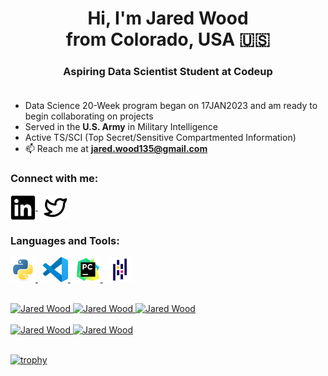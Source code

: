 <!DOCTYPE html>


<!---
This README.md file is my GitHub profile
-->


<!--- Title and metadata -->
<html>
<head>
    <meta charset="UTF-8">
    <meta name="description" content="GitHub Profile README.MD">
    <meta name="keywords" content="GitHub, Profile, Bio, Snapshot, Summary, Readme">
    <meta name="author" content="Jared Wood">
    <meta name="viewport" content="width=device-width, initial-scale=1.0">
    <h1 align="center">
        Hi, I'm Jared Wood <br> from Colorado, USA 🇺🇸
    </h1>
</head>


<!--- Subtitle -->
<head>
    <h3 align="center">
        Aspiring Data Scientist Student at Codeup
    <br><br>
    </h3>
    
</head>


<!--- Snapshot of Events -->
- Data Science 20-Week program began on 17JAN2023 and am ready to begin collaborating on projects
- Served in the **U.S. Army** in Military Intelligence
- Active TS/SCI (Top Secret/Sensitive Compartmented Information)
- 📫 Reach me at **jared.wood135@gmail.com**


<!--- Social Networks - Connect with me -->
<head>
    <h3 align="left">Connect with me:</h3>
</head>

<body>
    <p align="left">
        <a href="https://www.linkedin.com/in/jaredwood135" target="blank">
        <img align="center" src="https://raw.githubusercontent.com/devicons/devicon/master/icons/linkedin/linkedin-plain.svg" alt="Jared Wood" height="40" width="40"/>
        </a>
        &nbsp;
        <a href="https://twitter.com/JaredWood135" target="blank">
        <img align="center" src="https://github.com/enduringwriter/enduringwriter/blob/3f9d5db1fb06f3034969743d7d044fffd958cbfd/icons_for_my_github_profile/twitter.png" alt="Jared Wood" height="40" width="40"/>
        </a>
    </p>
</body>


<!--- Technical Skills - Languages and Tools -->
<head>
    <h3 align="left">Languages and Tools:</h3>
</head>

<body>
    <p align="left">
        <a href="https://github.com/Jared-Wood135" target="_blank">
        <img src="https://raw.githubusercontent.com/devicons/devicon/master/icons/python/python-original.svg" alt="python" width="40" height="40"/>
        </a>
        &nbsp;
        <a href="https://github.com/Jared-Wood135" target="_blank">
        <img src="https://raw.githubusercontent.com/devicons/devicon/master/icons/vscode/vscode-original.svg" alt="flask" width="40" height="40"/>
        </a>
        &nbsp;
        <a href="https://github.com/Jared-Wood135" target="_blank">
        <img src="https://github.com/enduringwriter/enduringwriter/blob/6594379f38e3d47cb673324bd1d851cc91f6799a/icons_for_my_github_profile/pycharm.svg" alt="flask" width="40" height="40"/>
        </a>
        &nbsp;
        <a href="https://github.com/Jared-Wood135" target="_blank">
        <img src="https://raw.githubusercontent.com/devicons/devicon/master/icons/pandas/pandas-original.svg" alt="pandas" width="40" height="40"/>
        </a>
    </p>
    <br>
</body>


<!--- GitHub Stats Streak Languages -->
<body>
    <div>
        <a href="https://github.com/Jared-Wood135" target="_blank">    
        <img src="https://github-readme-stats-git-masterrstaa-rickstaa.vercel.app/api?username=Jared-Wood135" alt="Jared Wood"/>
        </a>
        <a href="https://github.com/Jared-Wood135" target ="_blank">
        <img src="https://github-readme-streak-stats.herokuapp.com/?user=Jared-Wood135" alt="Jared Wood"/>
        </a>
        <a href="https://github.com/Jared-Wood135" target ="_blank">
        <img src="https://github-readme-stats-git-masterrstaa-rickstaa.vercel.app/api/top-langs/?username=Jared-Wood135&layout=compact" alt="Jared Wood" data-canonical-src="https://github-readme-stats-git-masterrstaa-rickstaa.vercel.app/api/top-langs/?username=Jared-Wood135" style="max-width: 100%;">
        </a>
    </div>
    <br>
</body>


<!--- GitHub Repositories -->
<body>
    <div>
        <a href="https://github.com/Jared-Wood135/CLI-Command-Line-Interface-Personalization" target ="_blank">
        <img src="https://github-readme-stats-git-masterrstaa-rickstaa.vercel.app/api/pin/?username=Jared-Wood135&repo=fun_projects" alt="Jared Wood"/>
        </a>
        <a href="https://github.com/Jared-Wood135" target ="_blank">
        <img src="https://github-readme-stats-git-masterrstaa-rickstaa.vercel.app/api/pin/?username=Jared-Wood135&repo=Jared-Wood135" alt="Jared Wood"/>
        </a>
    </div>
    <br>
</body>


<!--- GitHub Trophies -->
[![trophy](https://github-profile-trophy.vercel.app/?username=Jared-Wood135)](https://github.com/Jared-Wood135/github-profile-trophy)

</html>
